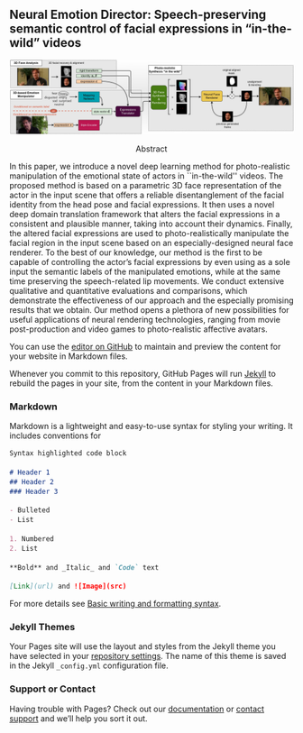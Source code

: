 ## Neural Emotion Director: Speech-preserving semantic control of facial expressions in “in-the-wild” videos

![imgs/pipeline.jpg](imgs/pipeline.jpg)

<center>Abstract</center>
  
In this paper, we introduce a novel deep learning method for photo-realistic manipulation of the emotional state of actors in ``in-the-wild'' videos. The proposed method is based on a parametric 3D face representation of the actor in the input scene that offers a reliable disentanglement of the facial identity from the head pose and facial expressions. It then uses a novel deep domain translation framework that alters the facial expressions in a consistent and plausible manner, taking into account their dynamics. Finally, the altered facial expressions are used to photo-realistically manipulate the facial region in the input scene based on an especially-designed neural face renderer. To the best of our knowledge, our method is the first to be capable of controlling the actor’s facial expressions by even using as a sole input the semantic labels of the manipulated emotions, while at the same time preserving the speech-related lip movements. We conduct extensive qualitative and quantitative evaluations and comparisons, which demonstrate the effectiveness of our approach and the especially promising results that we obtain. Our method opens a plethora of new possibilities for useful applications of neural rendering technologies, ranging from movie post-production and video games to photo-realistic affective avatars.

You can use the [editor on GitHub](https://github.com/foivospar/foivospar.github.io/edit/main/index.md) to maintain and preview the content for your website in Markdown files.

Whenever you commit to this repository, GitHub Pages will run [Jekyll](https://jekyllrb.com/) to rebuild the pages in your site, from the content in your Markdown files.

### Markdown

Markdown is a lightweight and easy-to-use syntax for styling your writing. It includes conventions for

```markdown
Syntax highlighted code block

# Header 1
## Header 2
### Header 3

- Bulleted
- List

1. Numbered
2. List

**Bold** and _Italic_ and `Code` text

[Link](url) and ![Image](src)
```

For more details see [Basic writing and formatting syntax](https://docs.github.com/en/github/writing-on-github/getting-started-with-writing-and-formatting-on-github/basic-writing-and-formatting-syntax).

### Jekyll Themes

Your Pages site will use the layout and styles from the Jekyll theme you have selected in your [repository settings](https://github.com/foivospar/foivospar.github.io/settings/pages). The name of this theme is saved in the Jekyll `_config.yml` configuration file.

### Support or Contact

Having trouble with Pages? Check out our [documentation](https://docs.github.com/categories/github-pages-basics/) or [contact support](https://support.github.com/contact) and we’ll help you sort it out.
